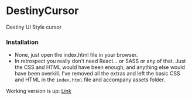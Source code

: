 # DestinyCursor

Destiny UI Style cursor

### Installation

- None, just open the index.html file in your browser.
- In retrospect you really don't need React... or SASS or any of that. Just the CSS and HTML would have been enough, and anything else would have been overkill. I've removed all the extras and left the basic CSS and HTML in the `index.html` file and accompany assets folder.

Working version is up: [Link](http://jspenkar.com/DestinyCursor/)
